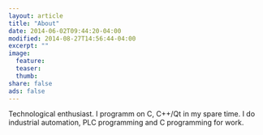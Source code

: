 ```yaml
---
layout: article
title: "About"
date: 2014-06-02T09:44:20-04:00
modified: 2014-08-27T14:56:44-04:00
excerpt: ""
image:
  feature:
  teaser:
  thumb:
share: false
ads: false
---
```


Technological enthusiast.
I programm on C, C++/Qt in my spare time.
I do industrial automation, PLC programming and C programming for work.
